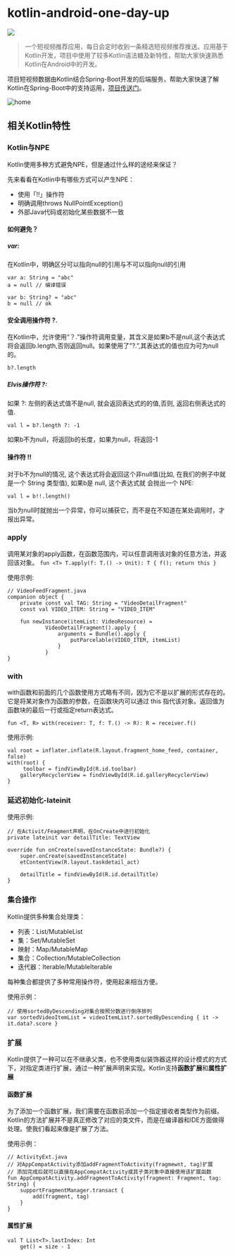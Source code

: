 # kotlin-android-one-day-up

![](https://note.youdao.com/yws/public/resource/7e07730b72cbbbf9f03043711999a76c/xmlnote/E0D63811A2734661863951D77AA04C96/4601)

>一个短视频推荐应用，每日会定时收到一条精选短视频推荐推送。应用基于Kotlin开发，项目中使用了较多Kotlin语法糖及新特性，帮助大家快速熟悉Kotlin在Android中的开发。

项目短视频数据由Kotlin结合Spring-Boot开发的后端服务，帮助大家快速了解Kotlin在Spring-Boot中的支持运用，[项目传送门](https://github.com/magicsu/kotlin-spring-boot-one-day-up)。

![home](http://huichi.b0.upaiyun.com/ondayup.png)

## 相关Kotlin特性
### Kotlin与NPE
Kotlin使用多种方式避免NPE，但是通过什么样的途经来保证？

先来看看在Kotlin中有哪些方式可以产生NPE：
- 使用「!!」操作符
- 明确调用throws NullPointException()
- 外部Java代码或初始化某些数据不一致

#### 如何避免？

##### var:
在Kotlin中，明确区分可以指向null的引用与不可以指向null的引用

```
var a: String = "abc"
a = null // 编译错误

var b: String? = "abc"
b = null // ok
```

#### 安全调用操作符 ?.
在Kotlin中，允许使用“？.”操作符调用变量，其含义是如果b不是null,这个表达式将会返回b.length,否则返回null。如果使用了”?.”,其表达式的值也应为可为null的。

```
b?.length
```

##### Elvis操作符 ?:
如果 ?: 左侧的表达式值不是null, 就会返回表达式的的值,否则, 返回右侧表达式的值.

```
val l = b?.length ?: -1
```
如果b不为null，将返回b的长度，如果为null，将返回-1

#### 操作符 !!
对于b不为null的情况, 这个表达式将会返回这个非null值(比如, 在我们的例子中就是一个 String 类型值), 如果b是 null, 这个表达式就
会抛出一个 NPE:

```
val l = b!!.length()
```
当b为null时就抛出一个异常，你可以捕获它，而不是在不知道在某处调用时，才报出异常。

### apply
调用某对象的apply函数，在函数范围内，可以任意调用该对象的任意方法，并返回该对象。
`
fun <T> T.apply(f: T.() -> Unit): T { f(); return this }
`

使用示例:

```
// VideoFeedFragment.java
companion object {
    private const val TAG: String = "VideoDetailFragment"
    const val VIDEO_ITEM: String = "VIDEO_ITEM"

    fun newInstance(itemList: VideoResource) =
            VideoDetailFragment().apply {
                arguments = Bundle().apply {
                    putParcelable(VIDEO_ITEM, itemList)
                }
            }
}
```


### with
with函数和前面的几个函数使用方式略有不同，因为它不是以扩展的形式存在的。它是将某对象作为函数的参数，在函数块内可以通过 this 指代该对象。返回值为函数块的最后一行或指定return表达式。

`
fun <T, R> with(receiver: T, f: T.() -> R): R = receiver.f()
`

使用示例:

```
val root = inflater.inflate(R.layout.fragment_home_feed, container, false)
with(root) {
	 toolbar = findViewById(R.id.toolbar)
    galleryRecyclerView = findViewById(R.id.galleryRecyclerView)
}
```


### 延迟初始化-lateinit

使用示例:

```
// 在Activit/Feagment声明，在OnCreate中进行初始化
private lateinit var detailTitle: TextView

override fun onCreate(savedInstanceState: Bundle?) {
	super.onCreate(savedInstanceState)
	etContentView(R.layout.taskdetail_act)

	detailTitle = findViewById(R.id.detailTitle)
}

```

### 集合操作
Kotlin提供多种集合处理类：

- 列表：List/MutableList
- 集：Set/MutableSet
- 映射：Map/MutableMap
- 集合：Collection/MutableCollection
- 迭代器：Iterable/MutableIterable

每种集合都提供了多种常用操作符，使用起来相当方便。

使用示例：

```
// 使用sortedByDescending对集合按照分数进行倒序排列
var sortedVideoItemList = videoItemList?.sortedByDescending { it -> it.data?.score }
```

### 扩展
Kotlin提供了一种可以在不继承父类，也不使用类似装饰器这样的设计模式的方式下，对指定类进行扩展，通过一种扩展声明来实现。Kotlin支持**函数扩展**和**属性扩展**

#### 函数扩展
为了添加一个函数扩展，我们需要在函数前添加一个指定接收者类型作为前缀。
Kotlin的方法扩展并不是真正修改了对应的类文件，而是在编译器和IDE方面做得处理。使我们看起来像是扩展了方法。

使用示例：

```
// ActivityExt.java
// 对AppCompatActivity添加addFragmentToActivity(fragmewnt, tag)扩展
// 添加完成后就可以直接在AppCompatActivity或其子类对象中直接使用该扩展函数
fun AppCompatActivity.addFragmentToActivity(fragment: Fragment, tag: String) {
    supportFragmentManager.transact {
        add(fragment, tag)
    }
}
```

#### 属性扩展

```
val T List<T>.lastIndex: Int
	get() = size - 1
```
